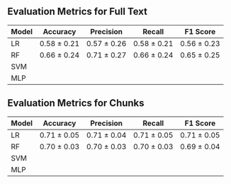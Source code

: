 ## Evaluation Metrics for Full Text

| Model     | Accuracy  | Precision | Recall    | F1 Score     |
|-----------|---------- |-----------|--------   |----------    |
|    LR     |0.58 ± 0.21|0.57 ± 0.26|0.58 ± 0.21|0.56 ± 0.23   |
|    RF     |0.66 ± 0.24|0.71 ± 0.27|0.66 ± 0.24|0.65 ± 0.25|
|    SVM    |          |           |        |          |
|    MLP    |          |           |        |          |


## Evaluation Metrics for Chunks

| Model     | Accuracy | Precision | Recall | F1 Score |
|-----------|----------|-----------|--------|----------|
|    LR     |0.71 ± 0.05|0.71 ± 0.04|0.71 ± 0.05|0.71 ± 0.05|
|    RF     |0.70 ± 0.03|0.70 ± 0.03|0.70 ± 0.03|0.69 ± 0.04|
|    SVM    |          |           |        |          |
|    MLP    |          |           |        |          |
